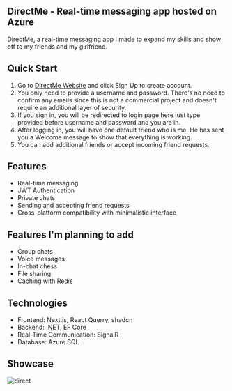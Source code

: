 ## DirectMe - Real-time messaging app hosted on Azure

DirectMe, a real-time messaging app I made to expand my skills and show off to my friends and my girlfriend.

## Quick Start
1. Go to [DirectMe Website](https://directme-eta.vercel.app/) and click Sign Up to create account.
2. You only need to provide a username and password. There's no need to confirm any emails since this is not a commercial project and doesn't require an additional layer of security.
3. If you sign in, you will be redirected to login page here just type provided before username and password and you are in.
4. After logging in, you will have one default friend who is me. He has sent you a Welcome message to show that everything is working.
5. You can add additional friends or accept incoming friend requests.

## Features
- Real-time messaging
- JWT Authentication
- Private chats
- Sending and accepting friend requests
- Cross-platform compatibility with minimalistic interface
## Features I'm planning to add
- Group chats
- Voice messages
- In-chat chess
- File sharing
- Caching with Redis

## Technologies
- Frontend: Next.js, React Querry, shadcn 
- Backend: .NET, EF Core
- Real-Time Communication: SignalR
- Database: Azure SQL

## Showcase
![direct](https://github.com/Paprota404/DirectMe/assets/153768290/3adbc60c-d4b9-4fa1-8e1f-fcb46fe01eba)
